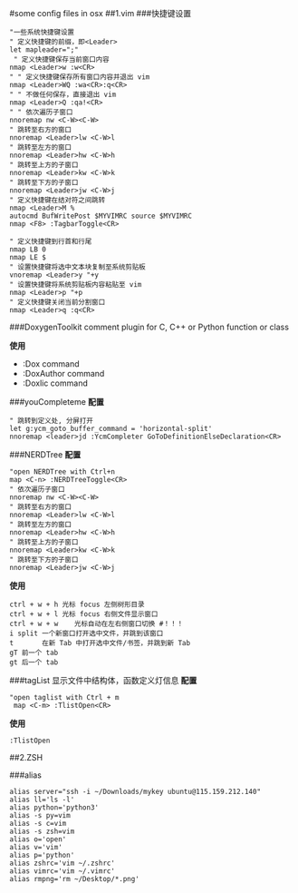 #some config files in osx
##1.vim 
###快捷键设置
```
"一些系统快捷键设置
" 定义快捷键的前缀，即<Leader>
let mapleader=";"
 " 定义快捷键保存当前窗口内容
nmap <Leader>w :w<CR>
" " 定义快捷键保存所有窗口内容并退出 vim
nmap <Leader>WQ :wa<CR>:q<CR>
" " 不做任何保存，直接退出 vim
nmap <Leader>Q :qa!<CR>
" " 依次遍历子窗口
nnoremap nw <C-W><C-W>
" 跳转至右方的窗口
nnoremap <Leader>lw <C-W>l
" 跳转至左方的窗口
nnoremap <Leader>hw <C-W>h
" 跳转至上方的子窗口
nnoremap <Leader>kw <C-W>k
" 跳转至下方的子窗口
nnoremap <Leader>jw <C-W>j
" 定义快捷键在结对符之间跳转
nmap <Leader>M %
autocmd BufWritePost $MYVIMRC source $MYVIMRC
nmap <F8> :TagbarToggle<CR>

" 定义快捷键到行首和行尾
nmap LB 0
nmap LE $
" 设置快捷键将选中文本块复制至系统剪贴板
vnoremap <Leader>y "+y
" 设置快捷键将系统剪贴板内容粘贴至 vim
nmap <Leader>p "+p
" 定义快捷键关闭当前分割窗口
nmap <Leader>q :q<CR>
```
###DoxygenToolkit
comment plugin for C, C++ or Python function or class

**使用**

- :Dox command 
- :DoxAuthor command
- :Doxlic command


###youCompleteme
**配置**

```
" 跳转到定义处, 分屏打开
let g:ycm_goto_buffer_command = 'horizontal-split'
nnoremap <leader>jd :YcmCompleter GoToDefinitionElseDeclaration<CR>
```

###NERDTree
**配置**

```
"open NERDTree with Ctrl+n
map <C-n> :NERDTreeToggle<CR>
" 依次遍历子窗口
nnoremap nw <C-W><C-W>
" 跳转至右方的窗口
nnoremap <Leader>lw <C-W>l
" 跳转至左方的窗口
nnoremap <Leader>hw <C-W>h
" 跳转至上方的子窗口
nnoremap <Leader>kw <C-W>k
" 跳转至下方的子窗口
nnoremap <Leader>jw <C-W>j
```

**使用**

```
ctrl + w + h 光标 focus 左侧树形目录 
ctrl + w + l 光标 focus 右侧文件显示窗口
ctrl + w + w    光标自动在左右侧窗口切换 #！！！
i split 一个新窗口打开选中文件，并跳到该窗口
t       在新 Tab 中打开选中文件/书签，并跳到新 Tab
gT 前一个 tab 
gt 后一个 tab
```

###tagList
显示文件中结构体，函数定义灯信息
**配置**

```
"open taglist with Ctrl + m
 map <C-m> :TlistOpen<CR>
```
**使用**

```
:TlistOpen
```


##2.ZSH

###alias
```
alias server="ssh -i ~/Downloads/mykey ubuntu@115.159.212.140"
alias ll='ls -l'
alias python='python3'
alias -s py=vim
alias -s c=vim
alias -s zsh=vim
alias o='open'
alias v='vim'
alias p='python'
alias zshrc='vim ~/.zshrc'
alias vimrc='vim ~/.vimrc'
alias rmpng='rm ~/Desktop/*.png'
```


